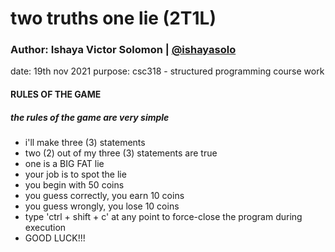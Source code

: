 # two truths one lie (2T1L)
### Author: Ishaya Victor Solomon | [@ishayasolo](https://github.com/ishayasolo)
date: 19th nov 2021
purpose: csc318 - structured programming course work

#### RULES OF THE GAME
##### the rules of the game are very simple
- i'll make three (3) statements
- two (2) out of my three (3) statements are true
- one is a BIG FAT lie
- your job is to spot the lie
- you begin with 50 coins
- you guess correctly, you earn 10 coins
- you guess wrongly, you lose 10 coins
- type 'ctrl + shift + c' at any point to force-close the program during execution
- GOOD LUCK!!!